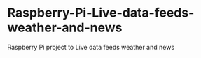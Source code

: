 # Raspberry-Pi-Live-data-feeds-weather-and-news
Raspberry Pi project to Live data feeds weather and news
